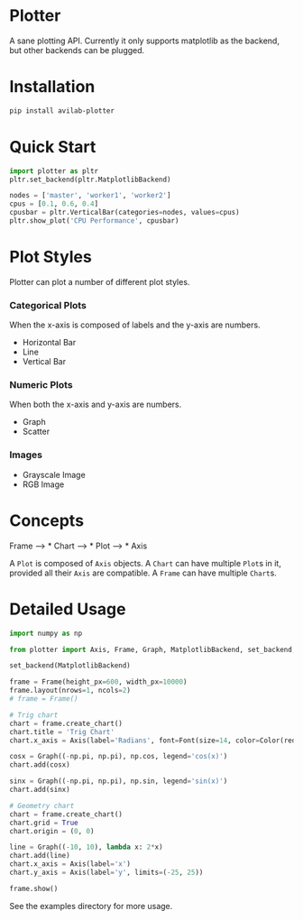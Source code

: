 # Plotter
A sane plotting API. Currently it only supports matplotlib as the backend, but other backends can be plugged.

# Installation
```bash
pip install avilab-plotter
```

# Quick Start
```python
import plotter as pltr
pltr.set_backend(pltr.MatplotlibBackend)

nodes = ['master', 'worker1', 'worker2']
cpus = [0.1, 0.6, 0.4]
cpusbar = pltr.VerticalBar(categories=nodes, values=cpus)
pltr.show_plot('CPU Performance', cpusbar)
```

# Plot Styles
Plotter can plot a number of different plot styles.

### Categorical Plots
When the x-axis is composed of labels and the y-axis are numbers.
  * Horizontal Bar
  * Line
  * Vertical Bar
  
### Numeric Plots
When both the x-axis and y-axis are numbers.
  * Graph
  * Scatter
  
### Images
  * Grayscale Image
  * RGB Image
  
# Concepts

Frame --> * Chart --> * Plot --> * Axis

A `Plot` is composed of `Axis` objects. A `Chart` can have multiple `Plot`s in it, provided all their `Axis` are compatible. A `Frame` can have multiple `Chart`s. 

# Detailed Usage
```python
import numpy as np

from plotter import Axis, Frame, Graph, MatplotlibBackend, set_backend, Font, Color

set_backend(MatplotlibBackend)

frame = Frame(height_px=600, width_px=10000)
frame.layout(nrows=1, ncols=2)
# frame = Frame()

# Trig chart
chart = frame.create_chart()
chart.title = 'Trig Chart'
chart.x_axis = Axis(label='Radians', font=Font(size=14, color=Color(red=255, blue=126, green=0)))

cosx = Graph((-np.pi, np.pi), np.cos, legend='cos(x)')
chart.add(cosx)

sinx = Graph((-np.pi, np.pi), np.sin, legend='sin(x)')
chart.add(sinx)

# Geometry chart
chart = frame.create_chart()
chart.grid = True
chart.origin = (0, 0)

line = Graph((-10, 10), lambda x: 2*x)
chart.add(line)
chart.x_axis = Axis(label='x')
chart.y_axis = Axis(label='y', limits=(-25, 25))

frame.show()
```
See the examples directory for more usage.